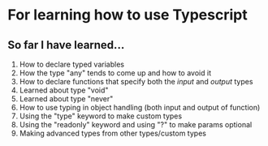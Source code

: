 # For learning how to use Typescript

## So far I have learned...
1. How to declare typed variables
2. How the type "any" tends to come up and how to avoid it
3. How to declare functions that specify both the *input* and *output* types
4. Learned about type "void"
5. Learned about type "never"
6. How to use typing in object handling (both input and output of function)
7. Using the "type" keyword to make custom types
8. Using the "readonly" keyword and using "?" to make params optional
9. Making advanced types from other types/custom types

